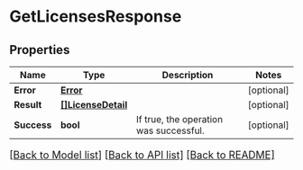 # GetLicensesResponse

## Properties

Name | Type | Description | Notes
------------ | ------------- | ------------- | -------------
**Error** | [**Error**](Error.md) |  | [optional] 
**Result** | [**[]LicenseDetail**](LicenseDetail.md) |  | [optional] 
**Success** | **bool** | If true, the operation was successful. | [optional] 

[[Back to Model list]](../README.md#documentation-for-models) [[Back to API list]](../README.md#documentation-for-api-endpoints) [[Back to README]](../README.md)

<style>
     p, ul, ol, li { font-size: 18px !important;}
</style>



